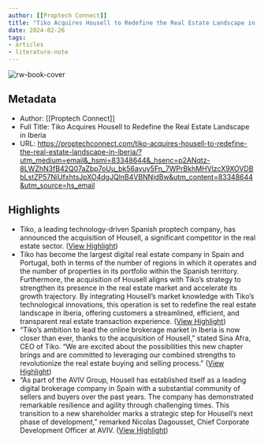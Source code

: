 ```yaml
---
author: [[Proptech Connect]]
title: "Tiko Acquires Housell to Redefine the Real Estate Landscape in Iberia"
date: 2024-02-26
tags: 
- articles
- literature-note
---
```

![rw-book-cover](https://proptechconnect.com/wp-content/uploads/2024/02/tiko.png)

## Metadata
- Author: [[Proptech Connect]]
- Full Title: Tiko Acquires Housell to Redefine the Real Estate Landscape in Iberia
- URL: https://proptechconnect.com/tiko-acquires-housell-to-redefine-the-real-estate-landscape-in-iberia/?utm_medium=email&_hsmi=83348644&_hsenc=p2ANqtz-8LWZhN3fB42Q07aZbp7oUu_bk56ayuy5Fn_7WPrBkhMHVlzcX9XOVDBbLstZP57NiUfxhtsJpXO4dgJQlnB4VBNNjdBw&utm_content=83348644&utm_source=hs_email

## Highlights
- Tiko, a leading technology-driven Spanish proptech company, has announced the acquisition of Housell, a significant competitor in the real estate sector. ([View Highlight](https://read.readwise.io/read/01hqj8kr2pc2tttg1561js3yx4))
- Tiko has become the largest digital real estate company in Spain and Portugal, both in terms of the number of regions in which it operates and the number of properties in its portfolio within the Spanish territory.  
  Furthermore, the acquisition of Housell aligns with Tiko’s strategy to strengthen its presence in the real estate market and accelerate its growth trajectory. By integrating Housell’s market knowledge with Tiko’s technological innovations, this operation is set to redefine the real estate landscape in Iberia, offering customers a streamlined, efficient, and transparent real estate transaction experience. ([View Highlight](https://read.readwise.io/read/01hqj8m40sq981mazf6h4bvcrq))
- “Tiko’s ambition to lead the online brokerage market in Iberia is now closer than ever, thanks to the acquisition of Housell,” stated Sina Afra, CEO of Tiko. “We are excited about the possibilities this new chapter brings and are committed to leveraging our combined strengths to revolutionize the real estate buying and selling process.” ([View Highlight](https://read.readwise.io/read/01hqj8ma489xqbsjac4dzr7p5f))
- “As part of the AVIV Group, Housell has established itself as a leading digital brokerage company in Spain with a substantial community of sellers and buyers over the past years. The company has demonstrated remarkable resilience and agility through challenging times. This transition to a new shareholder marks a strategic step for Housell’s next phase of development,” remarked Nicolas Dagousset, Chief Corporate Development Officer at AVIV. ([View Highlight](https://read.readwise.io/read/01hqj8n7rgxamy4tzsy7pcmmh3))
